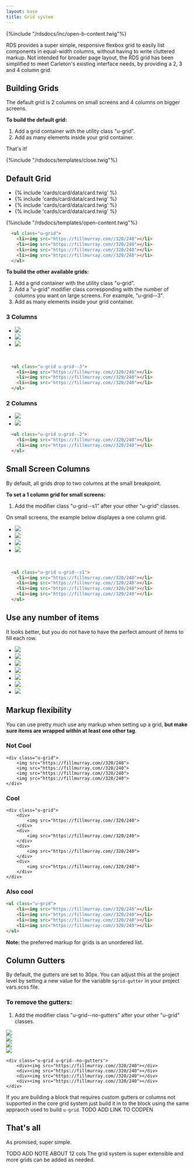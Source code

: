 ```yaml
---
layout: base
title: Grid system
---
```

{%include "/rdsdocs/inc/open-b-content.twig"%}

RDS provides a super simple, responsive flexbox grid to easily list components in equal-width columns, without having to write cluttered markup. Not intended for broader page layout, the RDS grid has been simplified to meet Carleton's existing interface needs, by providing a 2, 3 and 4 column grid. 

## Building Grids

The default grid is 2 columns on small screens and 4 columns on bigger screens.

**To build the default grid:**

1. Add a grid container with the utility class "u-grid".
2. Add as many elements inside your grid container.

That's it!

{%include "/rdsdocs/templates/close.twig"%}
<section class="u-block">
    <h2>Default Grid</h2>
    <div class="b-listing-grid">
        <ul class="u-grid">
        <li>{% include 'cards/card/data/card.twig' %}</li>
        <li>{% include 'cards/card/data/card.twig' %}</li>
        <li>{% include 'cards/card/data/card.twig' %}</li>
        <li>{% include 'cards/card/data/card.twig' %}</li>  
        </ul>
    </div>
</section>{%include "/rdsdocs/templates/open-content.twig"%}

```html
  <ul class="u-grid">
    <li><img src="https://fillmurray.com//320/240"></li>
    <li><img src="https://fillmurray.com//320/240"></li>
    <li><img src="https://fillmurray.com//320/240"></li>
    <li><img src="https://fillmurray.com//320/240"></li>
  </ul>
```
**To build the other available grids:**

1. Add a grid container with the utility class "u-grid".
2. Add a "u-grid" modifier class corresponding with the number of columns you want on large screens. For example, "u-grid--3".
3. Add as many elements inside your grid container.

### 3 Columns

<ul class="u-grid u-grid--3">
<li><img src="https://fillmurray.com//320/240"></li>
<li><img src="https://fillmurray.com//320/240"></li>
<li><img src="https://fillmurray.com//320/240"></li>
</ul>
<br>
  
```html
  <ul class="u-grid u-grid--3">
    <li><img src="https://fillmurray.com//320/240"></li>
    <li><img src="https://fillmurray.com//320/240"></li>
    <li><img src="https://fillmurray.com//320/240"></li>
  </ul>
```

### 2 Columns

<ul class="u-grid u-grid--2">
<li><img src="https://fillmurray.com//320/240"></li>
<li><img src="https://fillmurray.com//320/240"></li>
</ul>
  
```html
  <ul class="u-grid u-grid--2">
    <li><img src="https://fillmurray.com//320/240"></li>
    <li><img src="https://fillmurray.com//320/240"></li>
  </ul>
```

## Small Screen Columns

By default, all grids drop to two columns at the small breakpoint. 

**To set a 1 column grid for small screens:**

1. Add the modifier class "u-grid--s1" after your other "u-grid" classes.

On small screens, the example below displayes a one column grid.

<ul class="u-grid u-grid--s1">
<li><img src="https://fillmurray.com//320/240"></li>
<li><img src="https://fillmurray.com//320/240"></li>
<li><img src="https://fillmurray.com//320/240"></li>
<li><img src="https://fillmurray.com//320/240"></li>
</ul>
<br>
  
```html
  <ul class="u-grid u-grid--s1">
    <li><img src="https://fillmurray.com//320/240"></li>
    <li><img src="https://fillmurray.com//320/240"></li>
    <li><img src="https://fillmurray.com//320/240"></li>
    <li><img src="https://fillmurray.com//320/240"></li>
  </ul>
```

## Use any number of items

It looks better, but you do not have to have the perfect amount of items to fill each row. 

<ul class="u-grid u-grid--4">
<li><img src="https://fillmurray.com//320/240"></li>
<li><img src="https://fillmurray.com//320/240"></li>
<li><img src="https://fillmurray.com//320/240"></li>
<li><img src="https://fillmurray.com//320/240"></li>
<li><img src="https://fillmurray.com//320/240"></li>
<li><img src="https://fillmurray.com//320/240"></li>
<li><img src="https://fillmurray.com//320/240"></li>
</ul>

## Markup flexibility

You can use pretty much use any markup when setting up a grid, **but make sure items are wrapped within at least one other tag**.

### Not Cool 

```
<div class="u-grid">
    <img src="https://fillmurray.com//320/240">
    <img src="https://fillmurray.com//320/240">
    <img src="https://fillmurray.com//320/240">
    <img src="https://fillmurray.com//320/240">
</div>
```

### Cool 

```
<div class="u-grid">
    <div>
        <img src="https://fillmurray.com//320/240">
    </div>
    <div>
        <img src="https://fillmurray.com//320/240">
    </div>
    <div>
        <img src="https://fillmurray.com//320/240">
    </div>
    <div>
        <img src="https://fillmurray.com//320/240">
    </div>
</div>
```

### Also cool
```html
<ul class="u-grid">
    <li><img src="https://fillmurray.com//320/240"></li>
    <li><img src="https://fillmurray.com//320/240"></li>
    <li><img src="https://fillmurray.com//320/240"></li>
    <li><img src="https://fillmurray.com//320/240"></li>
</ul>
```

**Note:** the preferred markup for grids is an unordered list.

## Column Gutters

By default, the gutters are set to 30px. You can adjust this at the project level by setting a new value for the variable `$grid-gutter` in your project vars.scss file.

### To remove the gutters:

1. Add the modifier class "u-grid--no-gutters" after your other "u-grid" classes.

<div class="u-grid u-grid--no-gutters">
    <div><img src="https://fillmurray.com//320/240"></div>
    <div><img src="https://fillmurray.com//320/240"></div>
    <div><img src="https://fillmurray.com//320/240"></div>
    <div><img src="https://fillmurray.com//320/240"></div>
</div>

```
<div class="u-grid u-grid--no-gutters">
    <div><img src="https://fillmurray.com//320/240"></div>
    <div><img src="https://fillmurray.com//320/240"></div>
    <div><img src="https://fillmurray.com//320/240"></div>
    <div><img src="https://fillmurray.com//320/240"></div>
</div>
```
If you are building a block that requires custom gutters or columns not supported in the core grid system just build it in to the block using the same appraoch used to build `u-grid`. TODO ADD LINK TO CODPEN

## That's all

As promised, super simple.

TODO ADD NOTE ABOUT 12 cols The grid system is super extensible and more grids can be added as needed.





